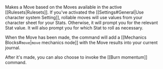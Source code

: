 Makes a Move based on the Moves available in the active [[Rulesets|Rulesets]]. If you've activated the [[Settings#General|Use character system Setting]], rollable moves will use values from your character sheet for your Stats. Otherwise, it will prompt you for the relevant Stat value. It will also prompt you for which Stat to roll as necessary.

When the Move has been made, the command will add a [[Mechanics Blocks#`move`|`move` mechanics node]] with the Move results into your current journal.

After it's made, you can also choose to invoke the [[Burn momentum]] command.